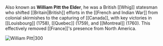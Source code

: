 Also known as **William Pitt the Elder**, he was a British [[Whig]] statesman who shifted [[Britain|British]] efforts in the [[French and Indian War]] from colonial skirmishes to the capturing of [[Canada]], with key victories in [[Louisbourg]] (1758), [[Quebec]] (1759), and [[Montreal]] (1760). This effectively removed [[France]]'s presence from North America.

![William Pitt|300](https://upload.wikimedia.org/wikipedia/commons/thumb/e/e2/William_Pitt%2C_1st_Earl_of_Chatham_after_Richard_Brompton.jpg/220px-William_Pitt%2C_1st_Earl_of_Chatham_after_Richard_Brompton.jpg)